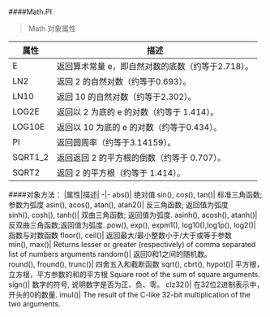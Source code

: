 ####Math.PI
>Math 对象属性  

属性|描述
-|-
E|	返回算术常量 e，即自然对数的底数（约等于2.718）。
LN2|	返回 2 的自然对数（约等于0.693）。
LN10|	返回 10 的自然对数（约等于2.302）。
LOG2E|	返回以 2 为底的 e 的对数（约等于 1.414）。
LOG10E|	返回以 10 为底的 e 的对数（约等于0.434）。
PI|	返回圆周率（约等于3.14159）。
SQRT1_2|	返回返回 2 的平方根的倒数（约等于 0.707）。
SQRT2|	返回 2 的平方根（约等于 1.414）。

####对象方法：
|属性|描述|
-|-
abs()|	绝对值
sin(), cos(), tan()|	标准三角函数;参数为弧度
asin(), acos(), atan(), atan2()|	反三角函数; 返回值为弧度
sinh(), cosh(), tanh()|	双曲三角函数; 返回值为弧度.
asinh(), acosh(), atanh()|	反双曲三角函数;返回值为弧度.
pow(), exp(), expm1(), log10(),log1p(), log2()|	指数与对数函数
floor(), ceil()|	返回最大/最小整数小于/大于或等于参数
min(), max()|	Returns lesser or greater (respectively) of comma separated list of numbers arguments
random()|	返回0和1之间的随机数。
round(), fround(), trunc()|	四舍五入和截断函数
sqrt(), cbrt(), hypot()|	平方根，立方根，平方参数的和的平方根 Square root of the sum of square arguments.
sign()|	数字的符号, 说明数字是否为正、负、零。
clz32()|	在32位2进制表示中，开头的0的数量.
imul()|	The result of the C-like 32-bit multiplication of the two arguments.
